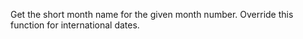 Get the short month name for the given month number.
Override this function for international dates.
